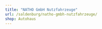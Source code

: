 ```yaml
---
title: "NATHO GmbH Nutzfahrzeuge"
url: /saldenburg/natho-gmbh-nutzfahrzeuge/
shop: Autohaus
---
```

